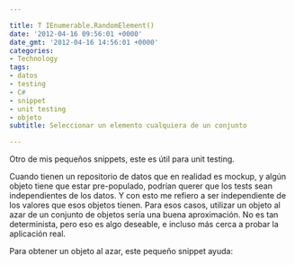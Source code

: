 ```yaml
---

title: T IEnumerable.RandomElement()
date: '2012-04-16 09:56:01 +0000'
date_gmt: '2012-04-16 14:56:01 +0000'
categories:
- Technology
tags:
- datos
- testing
- C#
- snippet
- unit testing
- objeto
subtitle: Seleccionar un elemento cualquiera de un conjunto

---
```


Otro de mis pequeños snippets, este es útil para unit testing.

Cuando tienen un repositorio de datos que en realidad es mockup, y algún objeto tiene que estar pre-populado, podrían querer que los tests sean independientes de los datos. Y con esto me refiero a ser independiente de los valores que esos objetos tienen. Para esos casos, utilizar un objeto al azar de un conjunto de objetos sería una buena aproximación. No es tan determinista, pero eso es algo deseable, e incluso más cerca a probar la aplicación real.

Para obtener un objeto al azar, este pequeño snippet ayuda:

<script src="https://gist.github.com/2399155.js?file=RandomElement.cs"></script>
